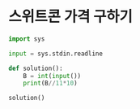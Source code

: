 # 스위트콘 가격 구하기

```python
import sys

input = sys.stdin.readline

def solution():
    B = int(input())
    print(B//11*10)

solution()
```

